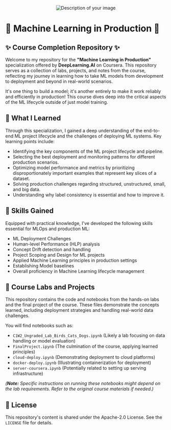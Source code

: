 <p align="center">
  <img src="https://github.com/user-attachments/assets/34a2223e-367f-40fd-beb1-88a2bd805f36" alt="Description of your image">
</p>

# 🌟 Machine Learning in Production 🌟

## ✨ Course Completion Repository ✨

Welcome to my repository for the **"Machine Learning in Production"** specialization offered by **DeepLearning.AI** on Coursera. This repository serves as a collection of labs, projects, and notes from the course, reflecting my journey in learning how to take ML models from development to deployment and beyond in real-world scenarios.

It's one thing to build a model; it's another entirely to make it work reliably and efficiently in production! This course dives deep into the critical aspects of the ML lifecycle outside of just model training.

## 🧠 What I Learned

Through this specialization, I gained a deep understanding of the end-to-end ML project lifecycle and the challenges of deploying ML systems. Key learning points include:

* Identifying the key components of the ML project lifecycle and pipeline.
* Selecting the best deployment and monitoring patterns for different production scenarios.
* Optimizing model performance and metrics by prioritizing disproportionately important examples that represent key slices of a dataset.
* Solving production challenges regarding structured, unstructured, small, and big data.
* Understanding why label consistency is essential and how to improve it.

## 💼 Skills Gained

Equipped with practical knowledge, I've developed the following skills essential for MLOps and production ML:

* ML Deployment Challenges
* Human-level Performance (HLP) analysis
* Concept Drift detection and handling
* Project Scoping and Design for ML projects
* Applied Machine Learning principles in production settings
* Establishing Model baselines
* Overall proficiency in Machine Learning lifecycle management

## 📂 Course Labs and Projects

This repository contains the code and notebooks from the hands-on labs and the final project of the course. These files demonstrate the concepts learned, including deployment strategies and handling real-world data challenges.

You will find notebooks such as:

* `C1W2_Ungraded_Lab_Birds_Cats_Dogs.ipynb` (Likely a lab focusing on data handling or model evaluation)
* `FinalProject.ipynb` (The culmination of the course, applying learned principles)
* `cloud-deploy.ipynb` (Demonstrating deployment to cloud platforms)
* `docker-deploy.ipynb` (Illustrating containerization for deployment)
* `server-coursera.ipynb` (Potentially related to setting up serving infrastructure)

*(**Note:** Specific instructions on running these notebooks might depend on the lab requirements. Refer to the original course materials if needed.)*

## 📄 License

This repository's content is shared under the Apache-2.0 License. See the `LICENSE` file for details.
